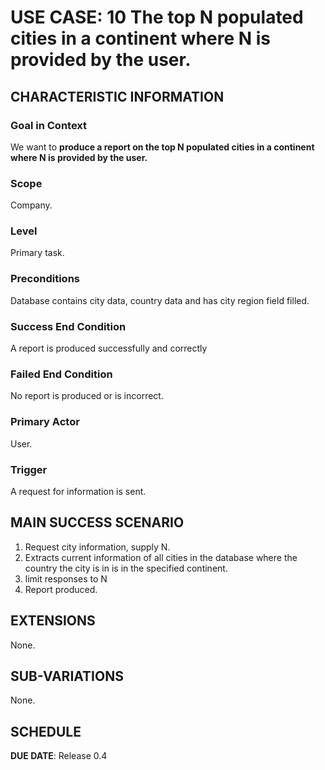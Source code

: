 # USE CASE: 10  The top N populated cities in a continent where N is provided by the user.

## CHARACTERISTIC INFORMATION

### Goal in Context

We want to **produce a report on the top N populated cities in a continent where N is provided by the user.**

### Scope

Company.

### Level

Primary task.

### Preconditions

Database contains city data, country data and has city region field filled.

### Success End Condition

A report is produced successfully and correctly

### Failed End Condition

No report is produced or is incorrect.

### Primary Actor

User.

### Trigger

A request for information is sent.

## MAIN SUCCESS SCENARIO

1. Request city information, supply N.
2. Extracts current information of all cities in the database where the country the city is in is in the specified continent.
3. limit responses to N
4. Report produced.

## EXTENSIONS

None.

## SUB-VARIATIONS

None.

## SCHEDULE

**DUE DATE**: Release 0.4

